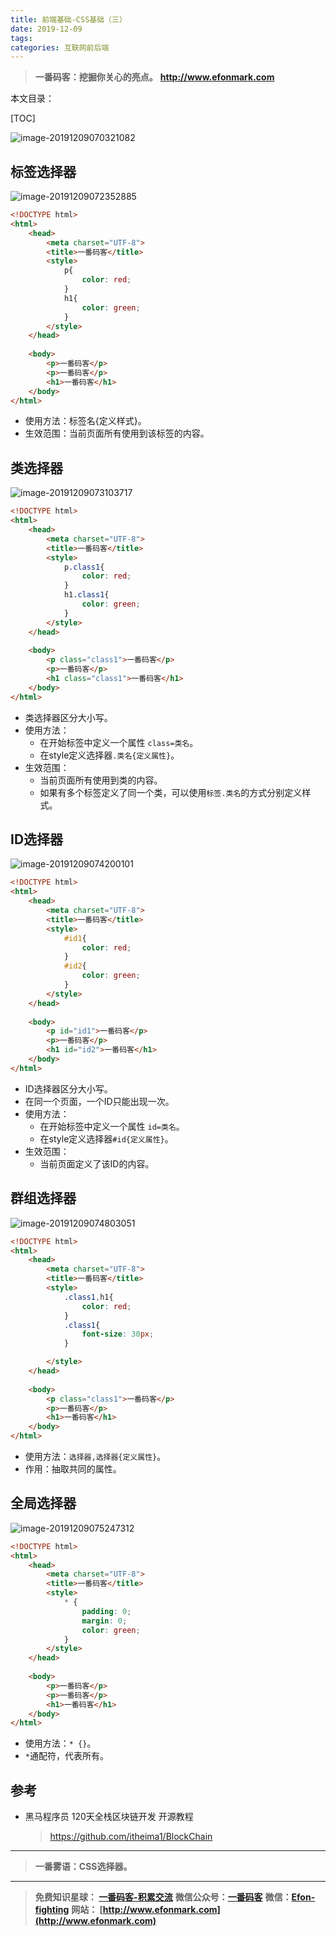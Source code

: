 ```yaml
---
title: 前端基础-CSS基础（三）
date: 2019-12-09
tags: 
categories: 互联网前后端
---
```


> **一番码客：挖掘你关心的亮点。**
> **http://www.efonmark.com**

本文目录：

[TOC]

![image-20191209070321082](2019-12-09-前端基础-CSS基础（三）/image-20191209070321082.png)

<!--more-->

## 标签选择器

![image-20191209072352885](2019-12-09-前端基础-CSS基础（三）/image-20191209072352885.png)

```html
<!DOCTYPE html>
<html>
	<head>
		<meta charset="UTF-8">
		<title>一番码客</title>
		<style>
			p{
				color: red;
			}
			h1{
				color: green;
			}
		</style>
	</head>
	
	<body>
		<p>一番码客</p>
		<p>一番码客</p>
		<h1>一番码客</h1>
	</body>
</html>
```

* 使用方法：标签名{定义样式}。
* 生效范围：当前页面所有使用到该标签的内容。

## 类选择器

![image-20191209073103717](2019-12-09-前端基础-CSS基础（三）/image-20191209073103717.png)

```html
<!DOCTYPE html>
<html>
	<head>
		<meta charset="UTF-8">
		<title>一番码客</title>
		<style>
			p.class1{
				color: red;
			}
			h1.class1{
				color: green;
			}
		</style>
	</head>
	
	<body>
		<p class="class1">一番码客</p>
		<p>一番码客</p>
		<h1 class="class1">一番码客</h1>
	</body>
</html>
```

* 类选择器区分大小写。
* 使用方法：
    * 在开始标签中定义一个属性 `class=类名`。
    * 在style定义选择器`.类名{定义属性}`。
* 生效范围：
    * 当前页面所有使用到类的内容。
    * 如果有多个标签定义了同一个类，可以使用`标签.类名`的方式分别定义样式。

## ID选择器

![image-20191209074200101](2019-12-09-前端基础-CSS基础（三）/image-20191209074200101.png)

```html
<!DOCTYPE html>
<html>
	<head>
		<meta charset="UTF-8">
		<title>一番码客</title>
		<style>
			#id1{
				color: red;
			}
			#id2{
				color: green;
			}
		</style>
	</head>
	
	<body>
		<p id="id1">一番码客</p>
		<p>一番码客</p>
		<h1 id="id2">一番码客</h1>
	</body>
</html>
```

* ID选择器区分大小写。
* 在同一个页面，一个ID只能出现一次。
* 使用方法：
    * 在开始标签中定义一个属性 `id=类名`。
    * 在style定义选择器`#id{定义属性}`。
* 生效范围：
    * 当前页面定义了该ID的内容。

## 群组选择器

![image-20191209074803051](2019-12-09-前端基础-CSS基础（三）/image-20191209074803051.png)

```html
<!DOCTYPE html>
<html>
	<head>
		<meta charset="UTF-8">
		<title>一番码客</title>
		<style>
			.class1,h1{
				color: red;
			}
			.class1{
				font-size: 30px;
			}

		</style>
	</head>
	
	<body>
		<p class="class1">一番码客</p>
		<p>一番码客</p>
		<h1>一番码客</h1>
	</body>
</html>
```

* 使用方法：`选择器,选择器{定义属性}`。
* 作用：抽取共同的属性。

## 全局选择器

![image-20191209075247312](2019-12-09-前端基础-CSS基础（三）/image-20191209075247312.png)

```html
<!DOCTYPE html>
<html>
	<head>
		<meta charset="UTF-8">
		<title>一番码客</title>
		<style>
			* {
				padding: 0;
				margin: 0;
				color: green;
			}
		</style>
	</head>
	
	<body>
		<p>一番码客</p>
		<p>一番码客</p>
		<h1>一番码客</h1>
	</body>
</html>
```

* 使用方法：`* {}`。
* `*`通配符，代表所有。

## 参考

* 黑马程序员 120天全栈区块链开发 开源教程

  > https://github.com/itheima1/BlockChain
  

----

> **一番雾语：CSS选择器。**

----------

> **免费知识星球： [一番码客-积累交流](http://www.efonmark.com/efonmark-blog/readme/zhishixingqiu1.png)**
> **微信公众号：[一番码客](http://www.efonmark.com/efonmark-blog/readme/guanzhu_1.jpg)**
> **微信：[Efon-fighting](http://www.efonmark.com/efonmark-blog/readme/weixin.jpg)**
> **网站： [http://www.efonmark.com](http://www.efonmark.com)**